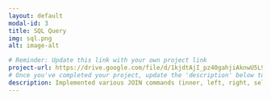 ```yaml
---
layout: default
modal-id: 3
title: SQL Query
img: sql.png
alt: image-alt

# Reminder: Update this link with your own project link
project-url: https://drive.google.com/file/d/1kjdtAjI_pz40gahjiAknwU5L99wYte72/view?usp=sharing
# Once you've completed your project, update the 'description' below to this one: Implemented various JOIN commands (inner, left, right, self, and cross) in MySQL, utilizing UNION and UNION ALL to efficiently combine and query data from multiple tables.
description: Implemented various JOIN commands (inner, left, right, self, and cross) in MySQL, utilizing UNION and UNION ALL to efficiently combine and query data from multiple tables.
---
```

